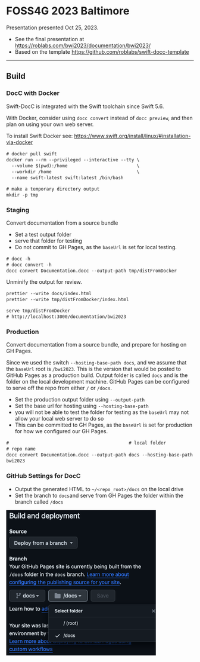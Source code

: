 # FOSS4G 2023 Baltimore

Presentation presented Oct 25, 2023.

* See the final presentation at <https://roblabs.com/bwi2023/documentation/bwi2023/>
* Based on the template <https://github.com/roblabs/swift-docc-template>

---

## Build

### DocC with Docker

Swift-DocC is integrated with the Swift toolchain since Swift 5.6.

With Docker, consider using `docc convert` instead of `docc preview`, and then plan on using your own web server.

To install Swift Docker see:  <https://www.swift.org/install/linux/#installation-via-docker>

```console
# docker pull swift
docker run --rm --privileged --interactive --tty \
  --volume $(pwd):/home                          \
  --workdir /home                                \
  --name swift-latest swift:latest /bin/bash
```

```console
# make a temporary directory output
mkdir -p tmp
```

### Staging

Convert documentation from a source bundle

* Set a test output folder
* serve that folder for testing
* Do not commit to GH Pages, as the `baseUrl` is set for local testing.

```console
# docc -h
# docc convert -h
docc convert Documentation.docc --output-path tmp/distFromDocker
```

Unminify the output for review.

```console
prettier --write docs/index.html
prettier --write tmp/distFromDocker/index.html
```

```console
serve tmp/distFromDocker
# http://localhost:3000/documentation/bwi2023
```

### Production

Convert documentation from a source bundle, and prepare for hosting on GH Pages.

Since we used the switch `--hosting-base-path docs`, and we assume that the `baseUrl` root is `/bwi2023`.  This is the version that would be posted to GitHub Pages as a production build.  Output folder is called `docs` and is the folder on the local development machine.  GitHub Pages can be configured to serve off the repo from either `/` or `/docs`.

* Set the production output folder using `--output-path`
* Set the base url for hosting using `--hosting-base-path` 
* you will not be able to test the folder for testing as the `baseUrl` may not allow your local web server to do so
* This can be committed to GH Pages, as the `baseUrl` is set for production for how we configured our GH Pages.

```console
#                                             # local folder           # repo name
docc convert Documentation.docc --output-path docs --hosting-base-path bwi2023
```

### GitHub Settings for DocC

* Output the generated HTML to `~/<repo_root>/docs` on the local drive
* Set the branch to `docs`and serve from GH Pages the folder within the branch called `/docs`

![](assets/GHPages.png)
